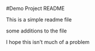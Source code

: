 #Demo Project README

This is a simple readme file

some additions to the file

I hope this isn't much of a problem
